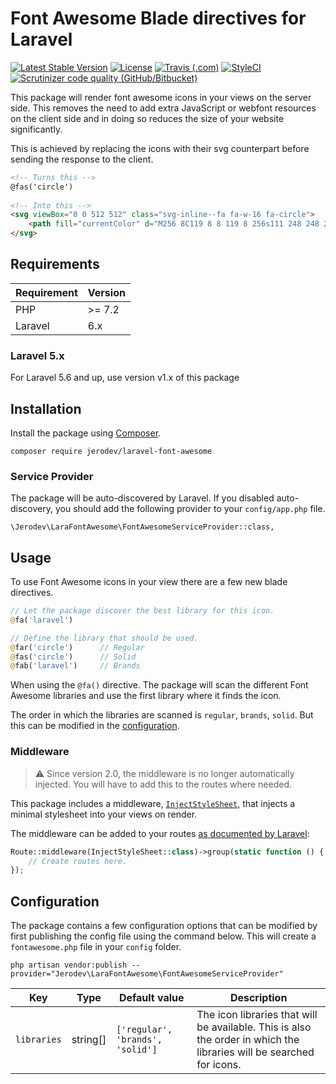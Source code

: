 # Font Awesome Blade directives for Laravel
[![Latest Stable Version](https://poser.pugx.org/jerodev/laravel-font-awesome/v/stable?format=flat-square)](https://packagist.org/packages/jerodev/laravel-font-awesome)
[![License](https://poser.pugx.org/jerodev/laravel-font-awesome/license?format=flat-square)](https://packagist.org/packages/jerodev/laravel-font-awesome)
[![Travis (.com)](https://img.shields.io/travis/com/jerodev/laravel-font-awesome.svg?style=flat-square)](https://travis-ci.com/jerodev/laravel-font-awesome)
[![StyleCI](https://github.styleci.io/repos/193088933/shield?branch=master)](https://github.styleci.io/repos/193088933)
[![Scrutinizer code quality (GitHub/Bitbucket)](https://img.shields.io/scrutinizer/quality/g/jerodev/laravel-font-awesome/master.svg?style=flat-square)](https://scrutinizer-ci.com/g/jerodev/laravel-font-awesome/?branch=master)

This package will render font awesome icons in your views on the server side. This removes the need to add extra JavaScript or webfont resources on the client side and in doing so reduces the size of your website significantly.

This is achieved by replacing the icons with their svg counterpart before sending the response to the client.

``` html
<!-- Turns this -->
@fas('circle')
  
<!-- Into this -->
<svg viewBox="0 0 512 512" class="svg-inline--fa fa-w-16 fa-circle">
    <path fill="currentColor" d="M256 8C119 8 8 119 8 256s111 248 248 248 248-111 248-248S393 8 256 8z"/>
</svg>
```

## Requirements

| Requirement | Version |
| --- | --- |
| PHP | >= 7.2 |
| Laravel | 6.x |

### Laravel 5.x

For Laravel 5.6 and up, use version v1.x of this package

## Installation

Install the package using [Composer](https://getcomposer.org/).

    composer require jerodev/laravel-font-awesome

### Service Provider

The package will be auto-discovered by Laravel. If you disabled auto-discovery, you should add the following provider to your `config/app.php` file.

    \Jerodev\LaraFontAwesome\FontAwesomeServiceProvider::class,

## Usage

To use Font Awesome icons in your view there are a few new blade directives.

``` php
// Let the package discover the best library for this icon.
@fa('laravel')

// Define the library that should be used.
@far('circle')      // Regular
@fas('circle')      // Solid
@fab('laravel')     // Brands
```

When using the `@fa()` directive. The package will scan the different Font Awesome libraries and use the first library where it finds the icon.

The order in which the libraries are scanned is `regular`, `brands`, `solid`. But this can be modified in the [configuration](#configuration).

### Middleware

> :warning: Since version 2.0, the middleware is no longer automatically injected. You will have to add this to the routes where needed.

This package includes a middleware, [`InjectStyleSheet`](src/Middleware/InjectStyleSheet.php), that injects a minimal stylesheet into your views on render.

The middleware can be added to your routes [as documented by Laravel](https://laravel.com/docs/master/middleware#assigning-middleware-to-routes):

```php
Route::middleware(InjectStyleSheet::class)->group(static function () {
    // Create routes here.
});
```

## Configuration

The package contains a few configuration options that can be modified by first publishing the config file using the command below. This will create a `fontawesome.php` file in your `config` folder.

    php artisan vendor:publish --provider="Jerodev\LaraFontAwesome\FontAwesomeServiceProvider"

| Key  | Type | Default value | Description |
| --- | --- | --- | --- |
| `libraries` | string[]  | `['regular', 'brands', 'solid']` | The icon libraries that will be available. This is also the order in which the libraries will be searched for icons. |
